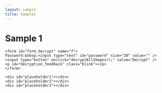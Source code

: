 ```yaml
---
layout: sample
title: Samples
---
```

<div id="wrapper">
<div id="content_area">
<div id="content_body">
<h1>Sample 1</h1>

	<form id="form_decrypt" name="f">
	Password:&nbsp;<input type="text" id="password" size="20" value="" />
	<input type="button" onclick="decryptAllImages();" value="Decrypt" />
	<p id="decryption_feedback" class="blink"></p>
	</form>

	<div id="placeholder1"></div>
	<div id="placeholder2"></div>
	<div id="placeholder3"></div>
</div>
</div>
	<script type="text/javascript">
	function decryptAllImages() {
		document.getElementById("decryption_feedback").innerHTML = "";

		decryptImage('../../assets/images/samples/SAMP01-1.jpg.encrypted','placeholder1');
		decryptImage('../../assets/images/samples/SAMP01-2.jpg.encrypted','placeholder2');
		decryptImage('../../assets/images/samples/SAMP01-3.jpg.encrypted','placeholder3');

		// Hide the password-entry form.
		$("#form_decrypt").toggle();

		// Display the image.
		//$('.fadein').toggle(); //('slow');
	}
	</script>

    {% include samples_list.html %}

    {% include sample_active.html sample_id="'sample1'" %}
</div>
